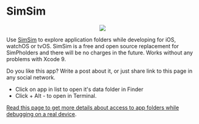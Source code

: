# SimSim

<p align="center">
<img src="https://github.com/dsmelov/simsim/raw/master/simsim.png?raw=true">
</p>

Use [SimSim](https://github.com/dsmelov/simsim/blob/master/Release/SimSim_latest.zip?raw=true) to explore application folders while developing for iOS, watchOS or tvOS. SimSim is a free and open source replacement for SimPholders and there will be no charges in the future.
Works without any problems with Xcode 9.

Do you like this app? Write a post about it, or just share link to this page in any social network.

- Click on app in list to open it's data folder in Finder
- Click + Alt - to open in Terminal.

[Read this page to get more details about access to app folders while debugging on a real device](https://github.com/dsmelov/simsim/wiki/Accessing-app-folders-on-device-using-SimSim).
